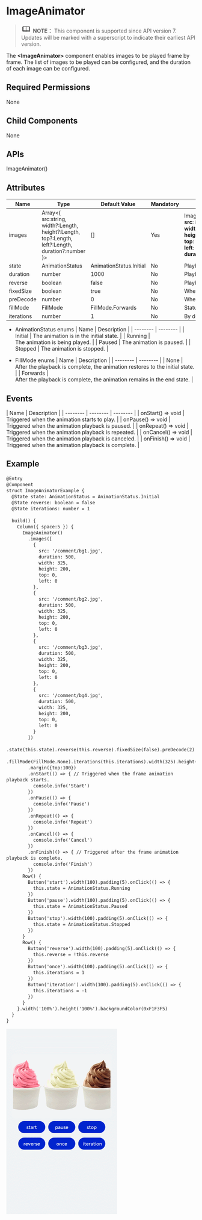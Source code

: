 # ImageAnimator


> ![icon-note.gif](public_sys-resources/icon-note.gif) **NOTE：**
> This component is supported since API version 7. Updates will be marked with a superscript to indicate their earliest API version.


The **&lt;ImageAnimator&gt;** component enables images to be played frame by frame. The list of images to be played can be configured, and the duration of each image can be configured.


## Required Permissions

None


## Child Components

None


## APIs

ImageAnimator()


## Attributes

| Name | Type | Default&nbsp;Value | Mandatory | Description |
| -------- | -------- | -------- | -------- | -------- |
| images | Array&lt;{<br/>src:string,<br/>width?:Length,<br/>height?:Length,<br/>top?:Length,<br/>left?:Length,<br/>duration?:number<br/>}&gt; | [] | Yes | Image&nbsp;frame&nbsp;information.&nbsp;The&nbsp;information&nbsp;of&nbsp;each&nbsp;frame&nbsp;includes&nbsp;the&nbsp;image&nbsp;path,&nbsp;image&nbsp;size,&nbsp;image&nbsp;position,&nbsp;and&nbsp;image&nbsp;playback&nbsp;duration.&nbsp;The&nbsp;detailed&nbsp;description&nbsp;is&nbsp;as&nbsp;follows:<br/>**src**:&nbsp;image&nbsp;path.&nbsp;The&nbsp;image&nbsp;format&nbsp;can&nbsp;be&nbsp;SVG,&nbsp;PNG,&nbsp;or&nbsp;JPG.<br/>**width**:&nbsp;image&nbsp;width.<br/>**height**:&nbsp;image&nbsp;height.<br/>**top**:&nbsp;vertical&nbsp;coordinate&nbsp;of&nbsp;the&nbsp;image&nbsp;relative&nbsp;to&nbsp;the&nbsp;upper&nbsp;left&nbsp;corner&nbsp;of&nbsp;the&nbsp;component.<br/>**left**:&nbsp;horizontal&nbsp;coordinate&nbsp;of&nbsp;the&nbsp;image&nbsp;relative&nbsp;to&nbsp;the&nbsp;upper&nbsp;left&nbsp;corner&nbsp;of&nbsp;the&nbsp;component.<br/>**duration**:&nbsp;playback&nbsp;duration&nbsp;of&nbsp;the&nbsp;image,&nbsp;in&nbsp;ms. |
| state | AnimationStatus | AnimationStatus.Initial | No | Playback&nbsp;status&nbsp;of&nbsp;the&nbsp;animation.&nbsp;The&nbsp;default&nbsp;status&nbsp;is&nbsp;**Initial**. |
| duration | number | 1000 | No | Playback&nbsp;duration,&nbsp;in&nbsp;ms.&nbsp;The&nbsp;default&nbsp;duration&nbsp;is&nbsp;1000&nbsp;ms.&nbsp;When&nbsp;the&nbsp;duration&nbsp;is&nbsp;**0**,&nbsp;no&nbsp;image&nbsp;is&nbsp;played.&nbsp;The&nbsp;value&nbsp;change&nbsp;takes&nbsp;effect&nbsp;only&nbsp;at&nbsp;the&nbsp;beginning&nbsp;of&nbsp;the&nbsp;next&nbsp;cycle.&nbsp;When&nbsp;a&nbsp;separate&nbsp;duration&nbsp;is&nbsp;set&nbsp;in&nbsp;images,&nbsp;the&nbsp;setting&nbsp;of&nbsp;this&nbsp;attribute&nbsp;is&nbsp;invalid. |
| reverse | boolean | false | No | Playback&nbsp;sequence.&nbsp;The&nbsp;value&nbsp;**false**&nbsp;indicates&nbsp;that&nbsp;images&nbsp;are&nbsp;played&nbsp;from&nbsp;the&nbsp;first&nbsp;one&nbsp;to&nbsp;the&nbsp;last&nbsp;one,&nbsp;and&nbsp;**true**&nbsp;indicates&nbsp;that&nbsp;images&nbsp;are&nbsp;played&nbsp;from&nbsp;the&nbsp;last&nbsp;one&nbsp;to&nbsp;the&nbsp;first&nbsp;one. |
| fixedSize | boolean | true | No | Whether&nbsp;the&nbsp;image&nbsp;size&nbsp;is&nbsp;the&nbsp;same&nbsp;as&nbsp;the&nbsp;component&nbsp;size.&nbsp;**true**:&nbsp;The&nbsp;image&nbsp;size&nbsp;is&nbsp;the&nbsp;same&nbsp;as&nbsp;the&nbsp;component&nbsp;size.&nbsp;In&nbsp;this&nbsp;case,&nbsp;the&nbsp;width,&nbsp;height,&nbsp;top,&nbsp;and&nbsp;left&nbsp;attributes&nbsp;of&nbsp;the&nbsp;image&nbsp;are&nbsp;invalid.&nbsp;**false**:&nbsp;The&nbsp;width,&nbsp;height,&nbsp;top,&nbsp;and&nbsp;left&nbsp;attributes&nbsp;of&nbsp;each&nbsp;image&nbsp;must&nbsp;be&nbsp;set&nbsp;separately. |
| preDecode | number | 0 | No | Whether&nbsp;to&nbsp;enable&nbsp;pre-decoding.&nbsp;The&nbsp;default&nbsp;value&nbsp;**0**&nbsp;indicates&nbsp;that&nbsp;pre-decoding&nbsp;is&nbsp;disabled.&nbsp;If&nbsp;this&nbsp;attribute&nbsp;is&nbsp;set&nbsp;to&nbsp;**2**,&nbsp;two&nbsp;images&nbsp;following&nbsp;the&nbsp;currently&nbsp;playing&nbsp;frame&nbsp;will&nbsp;be&nbsp;cached&nbsp;in&nbsp;advance&nbsp;to&nbsp;improve&nbsp;performance. |
| fillMode | FillMode | FillMode.Forwards | No | Status&nbsp;before&nbsp;and&nbsp;after&nbsp;the&nbsp;animation&nbsp;starts.&nbsp;For&nbsp;details&nbsp;about&nbsp;the&nbsp;options,&nbsp;see&nbsp;**FillMode**. |
| iterations | number | 1 | No | By&nbsp;default,&nbsp;the&nbsp;animation&nbsp;is&nbsp;played&nbsp;once.&nbsp;The&nbsp;value&nbsp;**-1**&nbsp;indicates&nbsp;that&nbsp;the&nbsp;animation&nbsp;is&nbsp;played&nbsp;for&nbsp;an&nbsp;unlimited&nbsp;number&nbsp;of&nbsp;times. |

- AnimationStatus enums
    | Name | Description | 
  | -------- | -------- |
  | Initial | The&nbsp;animation&nbsp;is&nbsp;in&nbsp;the&nbsp;initial&nbsp;state. | 
  | Running | The&nbsp;animation&nbsp;is&nbsp;being&nbsp;played. | 
  | Paused | The&nbsp;animation&nbsp;is&nbsp;paused. | 
  | Stopped | The&nbsp;animation&nbsp;is&nbsp;stopped. | 

- FillMode enums
    | Name | Description | 
  | -------- | -------- |
  | None | After&nbsp;the&nbsp;playback&nbsp;is&nbsp;complete,&nbsp;the&nbsp;animation&nbsp;restores&nbsp;to&nbsp;the&nbsp;initial&nbsp;state. | 
  | Forwards | After&nbsp;the&nbsp;playback&nbsp;is&nbsp;complete,&nbsp;the&nbsp;animation&nbsp;remains&nbsp;in&nbsp;the&nbsp;end&nbsp;state. | 


## Events

  | Name | Description | 
| -------- | -------- | -------- |
| onStart()&nbsp;=&gt;&nbsp;void | Triggered&nbsp;when&nbsp;the&nbsp;animation&nbsp;starts&nbsp;to&nbsp;play. | 
| onPause()&nbsp;=&gt;&nbsp;void | Triggered&nbsp;when&nbsp;the&nbsp;animation&nbsp;playback&nbsp;is&nbsp;paused. | 
| onRepeat()&nbsp;=&gt;&nbsp;void | Triggered&nbsp;when&nbsp;the&nbsp;animation&nbsp;playback&nbsp;is&nbsp;repeated. | 
| onCancel()&nbsp;=&gt;&nbsp;void | Triggered&nbsp;when&nbsp;the&nbsp;animation&nbsp;playback&nbsp;is&nbsp;canceled. | 
| onFinish()&nbsp;=&gt;&nbsp;void | Triggered&nbsp;when&nbsp;the&nbsp;animation&nbsp;playback&nbsp;is&nbsp;complete. | 


## Example


```
@Entry
@Component
struct ImageAnimatorExample {
  @State state: AnimationStatus = AnimationStatus.Initial
  @State reverse: boolean = false
  @State iterations: number = 1

  build() {
    Column({ space:5 }) {
      ImageAnimator()
        .images([
          {
            src: '/comment/bg1.jpg',
            duration: 500,
            width: 325,
            height: 200,
            top: 0,
            left: 0
          },
          {
            src: '/comment/bg2.jpg',
            duration: 500,
            width: 325,
            height: 200,
            top: 0,
            left: 0
          },
          {
            src: '/comment/bg3.jpg',
            duration: 500,
            width: 325,
            height: 200,
            top: 0,
            left: 0
          },
          {
            src: '/comment/bg4.jpg',
            duration: 500,
            width: 325,
            height: 200,
            top: 0,
            left: 0
          }
        ])
        .state(this.state).reverse(this.reverse).fixedSize(false).preDecode(2)
        .fillMode(FillMode.None).iterations(this.iterations).width(325).height(210)
        .margin({top:100})
        .onStart(() => { // Triggered when the frame animation playback starts.
          console.info('Start')
        })
        .onPause(() => {
          console.info('Pause')
        })
        .onRepeat(() => {
          console.info('Repeat')
        })
        .onCancel(() => {
          console.info('Cancel')
        })
        .onFinish(() => { // Triggered after the frame animation playback is complete.
          console.info('Finish')
        })
      Row() {
        Button('start').width(100).padding(5).onClick(() => {
          this.state = AnimationStatus.Running
        })
        Button('pause').width(100).padding(5).onClick(() => {
          this.state = AnimationStatus.Paused
        })
        Button('stop').width(100).padding(5).onClick(() => {
          this.state = AnimationStatus.Stopped
        })
      }
      Row() {
        Button('reverse').width(100).padding(5).onClick(() => {
          this.reverse = !this.reverse
        })
        Button('once').width(100).padding(5).onClick(() => {
          this.iterations = 1
        })
        Button('iteration').width(100).padding(5).onClick(() => {
          this.iterations = -1
        })
      }
    }.width('100%').height('100%').backgroundColor(0xF1F3F5)
  }
}
```

![en-us_image_0000001211898470](figures/en-us_image_0000001211898470.gif)
